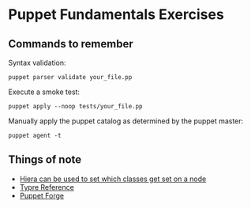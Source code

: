 # Puppet Fundamentals Exercises

## Commands to remember

Syntax validation:

    puppet parser validate your_file.pp

Execute a smoke test:

    puppet apply --noop tests/your_file.pp

Manually apply the puppet catalog as determined by the puppet master:

    puppet agent -t

## Things of note
- [Hiera can be used to set which classes get set on a node](http://docs.puppetlabs.com/hiera/1/puppet.html#assigning-classes-to-nodes-with-hiera-hierainclude)
- [Typre Reference](http://docs.puppetlabs.com/references/latest/type.html)
- [Puppet Forge](https://forge.puppetlabs.com)
